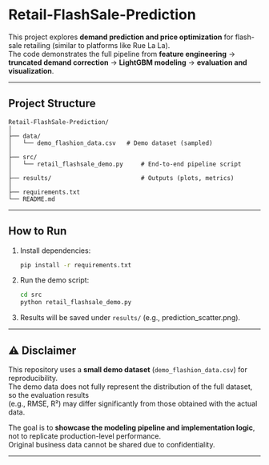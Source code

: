 # Retail-FlashSale-Prediction

This project explores **demand prediction and price optimization** for flash-sale retailing (similar to platforms like Rue La La).  
The code demonstrates the full pipeline from **feature engineering** → **truncated demand correction** → **LightGBM modeling** → **evaluation and visualization**.

---

## Project Structure
```
Retail-FlashSale-Prediction/
│
├── data/
│   └── demo_flashion_data.csv   # Demo dataset (sampled)
│
├── src/
│   └── retail_flashsale_demo.py     # End-to-end pipeline script
│
├── results/                         # Outputs (plots, metrics)
│
├── requirements.txt
└── README.md
```

---

## How to Run

1. Install dependencies:
   ```bash
   pip install -r requirements.txt
   ```

2. Run the demo script:
   ```bash
   cd src
   python retail_flashsale_demo.py
   ```

3. Results will be saved under `results/` (e.g., prediction_scatter.png).

---

## ⚠️ Disclaimer

This repository uses a **small demo dataset** (`demo_flashion_data.csv`) for reproducibility.  
The demo data does not fully represent the distribution of the full dataset, so the evaluation results  
(e.g., RMSE, R²) may differ significantly from those obtained with the actual data.  

The goal is to **showcase the modeling pipeline and implementation logic**, not to replicate production-level performance.  
Original business data cannot be shared due to confidentiality.

---
